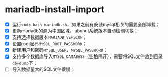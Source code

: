 # mariadb-install-import

- [X] 运行`sudo bash mariadb.sh`，如果之前有安装mysql相关的需要全部卸载；
- [X] 更新mariadb的源为中国区域，ubunut系统版本自动检测切换；
- [X] 支持选择数据版本`MARIADB_VERSION`；
- [X] 设置root密码`MYSQL_ROOT_PASSWORD`；
- [X] 新建用户和密码`MYSQL_USER`，`MYSQL_PASSWORD`；
- [X] 支持多个数据库导入`MYSQL_DATABASE`（空格隔开），需要将SQL文件放到目录`db-dump`下；
- [ ] 导入数据量大的SQL文件很慢；
